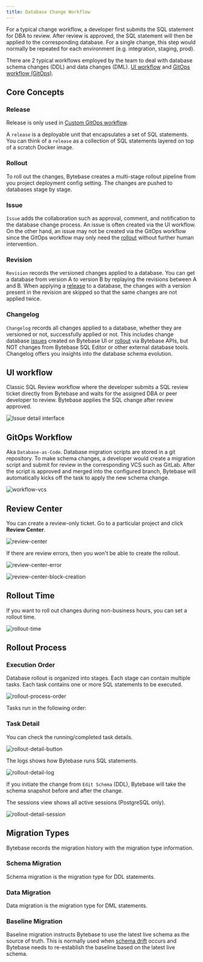 ```yaml
---
title: Database Change Workflow
---
```


<TutorialBlock url="/docs/tutorials/first-schema-change" title="Your First Schema Change in 5 Minutes" />

For a typical change workflow, a developer first submits the SQL statement for DBA to review. After review is approved, the SQL statement will then be applied to the corresponding database. For a single change, this step would normally be repeated for each environment (e.g. integration, staging, prod).

There are 2 typical workflows employed by the team to deal with database schema changes (DDL) and data changes (DML). [UI workflow](#ui-workflow) and [GitOps workflow (GitOps)](#gitops-workflow).

## Core Concepts

### Release

<HintBlock type="info">

Release is only used in [Custom GitOps workflow](/docs/vcs-integration/custom/overview/).

</HintBlock>

A `release` is a deployable unit that encapsulates a set of SQL statements. You can think of a `release` as a collection of SQL statements layered on top of a scratch Docker image.

### Rollout

To roll out the changes, Bytebase creates a multi-stage rollout pipeline from you project deployment config setting. The changes are pushed to databases stage by stage.

### Issue

`Issue` adds the collaboration such as approval, comment, and notification to the database change process. An issue is often created via the UI workflow. On the other hand, an issue may not be created via the GitOps workflow since the GitOps workflow may only need the [rollout](/docs/change-database/change-workflow/#rollout) without further human intervention.

### Revision

`Revision` records the versioned changes applied to a database. You can get a database from version A to version B by replaying the revisions between A and B. When applying a [release](/docs/change-database/change-workflow/#release) to a database, the changes with a version present in the revision are skipped so that the same changes are not applied twice.

### Changelog

`Changelog` records all changes applied to a database, whether they are versioned or not, successfully applied or not. This includes change database [issues](/docs/change-database/change-workflow/#issue) created on Bytebase UI or [rollout](/docs/change-database/change-workflow/#rollout) via Bytebase APIs, but NOT changes from Bytebase SQL Editor or other external database tools. Changelog offers you insights into the database schema evolution.

## UI workflow

Classic SQL Review workflow where the developer submits a SQL review ticket directly from Bytebase and waits for the assigned DBA or peer developer to review. Bytebase applies the SQL change after review approved.

![Issue detail interface](/content/docs/change-database/change-workflow/issue-detail.webp)

## GitOps Workflow

Aka `Database-as-Code`. Database migration scripts are stored in a git repository. To make schema changes, a developer would create a migration script and submit for review in the corresponding VCS such as GitLab. After the script is approved and merged into the configured branch, Bytebase will automatically kicks off the task to apply the new schema change.

![workflow-vcs](/content/docs/change-database/change-workflow/workflow-vcs.webp)

## Review Center

You can create a review-only ticket. Go to a particular project and click **Review Center**.

![review-center](/content/docs/change-database/change-workflow/review-center.webp)

If there are review errors, then you won't be able to create the rollout.

![review-center-error](/content/docs/change-database/change-workflow/review-center-error.webp)

![review-center-block-creation](/content/docs/change-database/change-workflow/review-center-block-creation.webp)

## Rollout Time

<PricingPlanBlock feature_name='SCHEDULE_CHANGE' />

If you want to roll out changes during non-business hours, you can set a rollout time.

![rollout-time](/content/docs/change-database/change-workflow/rollout-time.webp)

## Rollout Process

### Execution Order

Database rollout is organized into stages. Each stage can contain multiple tasks. Each task contains
one or more SQL statements to be executed.

![rollout-process-order](/content/docs/change-database/change-workflow/rollout-process-order.webp)

Tasks run in the following order:

<IncludeBlock url="/docs/share/tutorials/task-run-order"></IncludeBlock>

### Task Detail

You can check the running/completed task details.

![rollout-detail-button](/content/docs/change-database/change-workflow/rollout-detail-button.webp)

The logs shows how Bytebase runs SQL statements.

![rollout-detail-log](/content/docs/change-database/change-workflow/rollout-detail-log.webp)

<HintBlock type="info">

If you initiate the change from `Edit Schema` (DDL), Bytebase will take the schema snapshot before and after the change.

</HintBlock>

The sessions view shows all active sessions (PostgreSQL only).

![rollout-detail-session](/content/docs/change-database/change-workflow/rollout-detail-session.webp)

## Migration Types

Bytebase records the migration history with the migration type information.

### Schema Migration

Schema migration is the migration type for DDL statements.

### Data Migration

Data migration is the migration type for DML statements.

### Baseline Migration

Baseline migration instructs Bytebase to use the latest live schema as the source of truth. This is normally used when [schema drift](/docs/change-database/drift-detection) occurs and Bytebase needs to re-establish the baseline based on the latest live schema.

